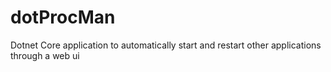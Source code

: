 # dotProcMan
Dotnet Core application to automatically start and restart other applications through a web ui
